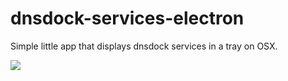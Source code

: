 # dnsdock-services-electron

Simple little app that displays dnsdock services in a tray on OSX.

![](https://sourcebox-screenshots.s3.eu-central-1.amazonaws.com/Screen%20Shot%202016-02-24%20at%2014.13.44.png)
